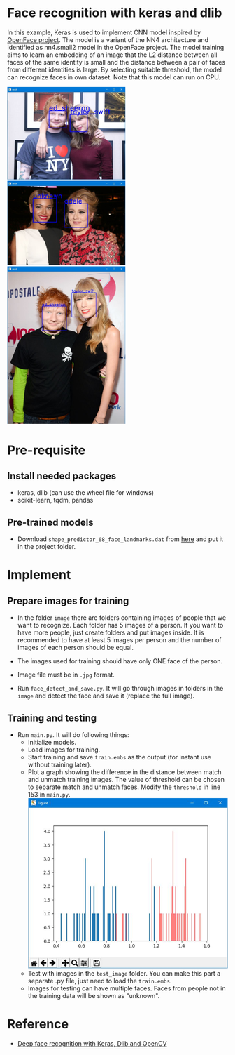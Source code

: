 # Face recognition with keras and dlib
In this example, Keras is used to implement CNN model inspired by [OpenFace project](http://cmusatyalab.github.io/openface/). The model is a variant of the NN4 architecture and identified as nn4.small2 model in the OpenFace project. The model training aims to learn an embedding of an image that the L2 distance between all faces of the same identity is small and the distance between a pair of faces from different identities is large. By selecting suitable threshold, the model can recognize faces in own dataset. Note that this model can run on CPU.

<img src="https://github.com/habom2310/face-recognition-with-keras-and-dlib/blob/master/result/res1.JPG" width="270"/> <img src="https://github.com/habom2310/face-recognition-with-keras-and-dlib/blob/master/result/res2.JPG" width="270"/> <img src = "https://github.com/habom2310/face-recognition-with-keras-and-dlib/blob/master/result/res3.JPG" width="270">

# Pre-requisite
 ## Install needed packages
 - keras, dlib (can use the wheel file for windows)
 - scikit-learn, tqdm, pandas
 ## Pre-trained models
 - Download `shape_predictor_68_face_landmarks.dat` from [here](https://github.com/AKSHAYUBHAT/TensorFace/blob/master/openface/models/dlib/shape_predictor_68_face_landmarks.dat) and put it in the project folder.
 
# Implement
 ## Prepare images for training

- In the folder `image` there are folders containing images of people that we want to recognize. Each folder has 5 images of a person. If you want to have more people, just create folders and put images inside. It is recommended to have at least 5 images per person and the number of images of each person should be equal. 

- The images used for training should have only ONE face of the person.

- Image file must be in `.jpg` format. 

- Run `face_detect_and_save.py`. It will go through images in folders in the `image` and detect the face and save it (replace the full image).

 ## Training and testing
 - Run `main.py`. It will do following things: 
   - Initialize models.
   - Load images for training.
   - Start training and save `train.embs` as the output (for instant use without training later).
   - Plot a graph showing the difference in the distance between match and unmatch training images. The value of threshold can be chosen to separate match and unmatch faces. Modify the `threshold` in line 153 in `main.py`.
   ![alt-text](https://github.com/habom2310/face-recognition-with-keras-and-dlib/blob/master/result/graph.JPG)
   - Test with images in the `test_image` folder. You can make this part a separate .py file, just need to load the `train.embs`.
   - Images for testing can have multiple faces. Faces from people not in the training data will be shown as "unknown".
   
# Reference
- [Deep face recognition with Keras, Dlib and OpenCV](https://krasserm.github.io/2018/02/07/deep-face-recognition/)
